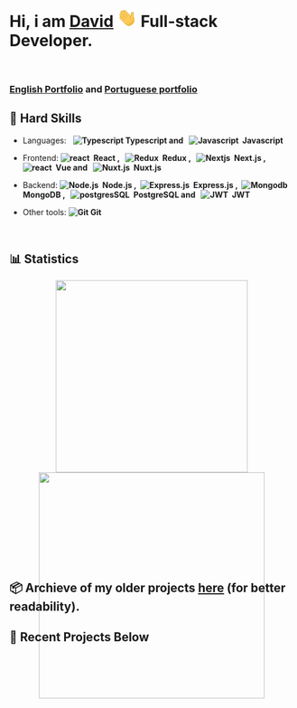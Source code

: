 #  Hi, i am [David][weben] <img src="https://raw.githubusercontent.com/ABSphreak/ABSphreak/master/gifs/Hi.gif" width="35px"> Full-stack Developer.
  <br />
  
  ### [English Portfolio][webpt]  and   [Portuguese portfolio][webpt]

## :wrench: Hard Skills

<ul>
<li>
  <p><span style={color:'orange'} >Languages: &nbsp;</span>
<strong>
<img alt="Typescript" width="26px" src="https://raw.githubusercontent.com/davi38/davi38/main/images/ts.png" /> Typescript and &nbsp;
<img alt="Javascript" width="26px" src="https://raw.githubusercontent.com/davi38/davi38/main/images/javascript.png" /> &nbsp;Javascript
</strong>
</p>
</li>
<li>

<p>

Frontend:
<strong>
<img alt="react" width="26px" src="https://raw.githubusercontent.com/davi38/davi38/main/images/react.png" />&nbsp; React , &nbsp;
<img alt="Redux" width="26px" src="https://raw.githubusercontent.com/davi38/davi38/main/images/redux.png" />&nbsp; Redux , &nbsp;
  <img alt="Nextjs" width="26px" src="https://raw.githubusercontent.com/davi38/davi38/main/images/next_logo.png" /> &nbsp;Next.js ,&nbsp;
<img alt="react" width="26px" src="https://raw.githubusercontent.com/davi38/davi38/main/images/vue.png" />&nbsp; Vue and &nbsp;
<img alt="Nuxt.js" width="26px" src="https://raw.githubusercontent.com/davi38/davi38/main/images/nuxt.png" /> &nbsp;Nuxt.js
</strong>
</p>
</li>
<li>
    <p>
Backend:
      <strong>
        <img alt="Node.js" width="26px" src="https://raw.githubusercontent.com/davi38/davi38/main/images/nodejs.png" />&nbsp; Node.js ,&nbsp;
        <img alt="Express.js" width="76px" src="https://raw.githubusercontent.com/davi38/davi38/main/images/express.png" />&nbsp; Express.js ,&nbsp;
        <img alt="Mongodb" width="26px" src="https://raw.githubusercontent.com/davi38/davi38/main/images/mongodb.png" />&nbsp; MongoDB , &nbsp;
        <img alt="postgresSQL" width="26px" src="https://raw.githubusercontent.com/davi38/davi38/main/images/postgresSQL.png" />&nbsp; PostgreSQL and &nbsp;
        <img alt="JWT" width="76px" src="https://raw.githubusercontent.com/davi38/davi38/main/images/jwt.png" /> &nbsp;JWT
      </strong>
    </p>
</li>

<li>
  <p>
Other tools:
  <strong>
      <img alt="Git" width="26px" src="https://raw.githubusercontent.com/davi38/davi38/main/images/git.png" /> Git
  </strong>
  </p>
</li>
</ul>
<!-- <img align="left" alt="Django" width="26px" src="https://raw.githubusercontent.com/davi38/davi38/main/images/django.png" />
<img align="left" alt="Python" width="26px" src="https://raw.githubusercontent.com/davi38/davi38/main/images/python.png" />
<img align="left" alt="Flutter" width="26px" src="https://raw.githubusercontent.com/davi38/davi38/main/images/flutter.png" /> -->

<br />

## 📊 Statistics

  <div align="center" style="height:500px;margin:0" >
  <img align="center" width="340px" height="340px" src="https://github-readme-stats.vercel.app/api/top-langs/?username=davi38&hide_border=true&langs_count=10&theme=radical&layout=compact" />
  <img align="center" width="400px" height="400px" src="https://github-readme-streak-stats.herokuapp.com?user=davi38&theme=radical&hide_border=true&date_format=j%20M%5B%20Y%5D" />
  </div>

## :package: Archieve of my older projects [here][archive] (for better readability).

## 📱 Recent Projects Below

</div>

[webpt]: https://davi38.github.io/
[archive]: https://github.com/Davi-Archive
[weben]: https://portfolio-davi.vercel.app/
